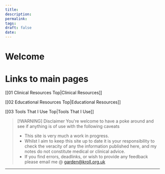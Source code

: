 ```yaml
---
title:
description: 
permalink: 
tags: 
draft: false
date:
---
```

 
# Welcome

# Links to main pages

[[01 Clinical Resources Top|Clinical Resources]]

[[02 Educational Resources Top|Educational Resources]]

[[03 Tools That I Use Top|Tools That I Use]]



> [!WARNING] Disclaimer
> You're welcome to have a poke around and see if anything is of use with the following caveats
> - This site is very much a work in progress.
> - Whilst I aim to keep this site up to date it is your responsibility to check the veracity of any the information published here, and my notes do not constitute medical or clinical advice.
> - If you find errors, deadlinks, or wish to provide any feedback please email me @ garden@kroll.org.uk
--- 










